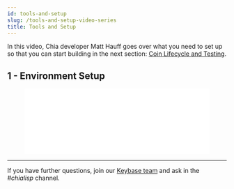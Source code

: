 ```yaml
---
id: tools-and-setup
slug: /tools-and-setup-video-series
title: Tools and Setup
---
```


In this video, Chia developer Matt Hauff goes over what you need to set up so that you can start building in the next section: [Coin Lifecycle and Testing](coin_lifecycle_and_testing).

## 1 - Environment Setup

<figure class="video-container">
<iframe src="//www.youtube.com/embed/y8Thrrw25rQ" frameborder="0" allowfullscreen webkitallowfullscreen mozallowfullscreen width="100%" frameborder="0"></iframe>
</figure>

---

If you have further questions, join our [Keybase team](https://keybase.io/team/chia_network.public) and ask in the _#chialisp_ channel.
